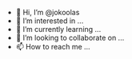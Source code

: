 - 👋 Hi, I’m @jokoolas
- 👀 I’m interested in ...
- 🌱 I’m currently learning ...
- 💞️ I’m looking to collaborate on ...
- 📫 How to reach me ...

<!---
jokoolas/jokoolas is a ✨ special ✨ repository because its `README.md` (this file) appears on your GitHub profile.
You can click the Preview link to take a look at your changes.
--->
